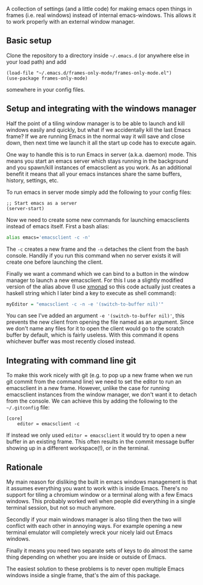 
A collection of settings (and a little code) for making emacs open things in frames (i.e. real windows) instead of internal emacs-windows. This allows it to work properly with an external window manager.

Basic setup
-----

Clone the repository to a directory inside `~/.emacs.d` (or anywhere else in your load path) and add
```emacs
(load-file "~/.emacs.d/frames-only-mode/frames-only-mode.el")
(use-package frames-only-mode)
```
somewhere in your config files.


Setup and integrating with the windows manager
------------

Half the point of a tiling window manager is to be able to launch and kill windows easily and quickly, but what if we accidentally kill the last Emacs frame? If we are running Emacs in the normal way it will save and close down, then next time we launch it all the start up code has to execute again.

One way to handle this is to run Emacs in server (a.k.a. daemon) mode. This means you start an emacs server which stays running in the background and you spawn/kill instances of emacsclient as you work. As an additional benefit it means that all your emacs instances share the same buffers, history, settings, etc.

To run emacs in server mode simply add the following to your config files:
```emacs
;; Start emacs as a server
(server-start)
```


Now we need to create some new commands for launching emacsclients instead of emacs itself. First a bash alias:
```bash
alias emacs='emacsclient -c -n'
```
The `-c` creates a new frame and the `-n` detaches the client from the bash console. Handily if you run this command when no server exists it will create one before launching the client.

Finally we want a command which we can bind to a button in the window manager to launch a new emacsclient. For this I use a slightly modified version of the alias above (I use [xmonad](http://xmonad.org/) so this code actually just creates a haskell string which I later bind a key to execute as shell command):

```haskell
myEditor = "emacsclient -c -n -e '(switch-to-buffer nil)'"
```

You can see I've added an argument `-e '(switch-to-buffer nil)'`, this prevents the new client from opening the file named as an argument. Since we don't name any files for it to open the client would go to the scratch buffer by default, which is fairly useless. With this command it opens whichever buffer was most recently closed instead.


Integrating with command line git
----------------

To make this work nicely with git (e.g. to pop up a new frame when we run git commit from the command line) we need to set the editor to run an emacsclient in a new frame. However, unlike the case for running emacsclient instances from the window manager, we don't want it to detach from the console. We can achieve this by adding the following to the `~/.gitconfig` file:

```
[core]
	editor = emacsclient -c
```

If instead we only used `editor = emacsclient` it would try to open a new buffer in an existing frame. This often results in the commit message buffer showing up in a different workspace(!), or in the terminal.

Rationale
-------

My main reason for disliking the built in emacs windows management is that it assumes everything you want to work with is inside Emacs. There's no support for tiling a chromium window or a terminal along with a few Emacs windows. This probably worked well when people did everything in a single terminal session, but not so much anymore.

Secondly if your main windows manager is also tiling then the two will conflict with each other in annoying ways. For example opening a new terminal emulator will completely wreck your nicely laid out Emacs windows.

Finally it means you need two separate sets of keys to do almost the same thing depending on whether you are inside or outside of Emacs.

The easiest solution to these problems is to never open multiple Emacs windows inside a single frame, that's the aim of this package.
